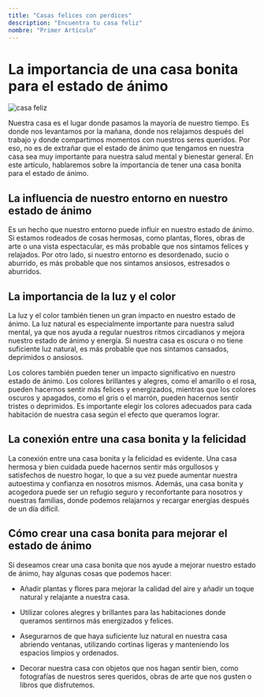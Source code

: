 ```yaml
---
title: "Casas felices con perdices"
description: "Encuentra tu casa feliz"
nombre: "Primer Artículo"
---
```


# La importancia de una casa bonita para el estado de ánimo

![casa feliz](https://www.asuntello.com/wp-content/uploads/2017/02/36ad9e98-69ae-4e2c-b512-7ce76c6fabc8.jpg)

Nuestra casa es el lugar donde pasamos la mayoría de nuestro tiempo. Es donde nos levantamos por la mañana, donde nos relajamos después del trabajo y donde compartimos momentos con nuestros seres queridos. Por eso, no es de extrañar que el estado de ánimo que tengamos en nuestra casa sea muy importante para nuestra salud mental y bienestar general. En este artículo, hablaremos sobre la importancia de tener una casa bonita para el estado de ánimo.

## La influencia de nuestro entorno en nuestro estado de ánimo

Es un hecho que nuestro entorno puede influir en nuestro estado de ánimo. Si estamos rodeados de cosas hermosas, como plantas, flores, obras de arte o una vista espectacular, es más probable que nos sintamos felices y relajados. Por otro lado, si nuestro entorno es desordenado, sucio o aburrido, es más probable que nos sintamos ansiosos, estresados o aburridos.

## La importancia de la luz y el color

La luz y el color también tienen un gran impacto en nuestro estado de ánimo. La luz natural es especialmente importante para nuestra salud mental, ya que nos ayuda a regular nuestros ritmos circadianos y mejora nuestro estado de ánimo y energía. Si nuestra casa es oscura o no tiene suficiente luz natural, es más probable que nos sintamos cansados, deprimidos o ansiosos.

Los colores también pueden tener un impacto significativo en nuestro estado de ánimo. Los colores brillantes y alegres, como el amarillo o el rosa, pueden hacernos sentir más felices y energizados, mientras que los colores oscuros y apagados, como el gris o el marrón, pueden hacernos sentir tristes o deprimidos. Es importante elegir los colores adecuados para cada habitación de nuestra casa según el efecto que queramos lograr.

## La conexión entre una casa bonita y la felicidad

La conexión entre una casa bonita y la felicidad es evidente. Una casa hermosa y bien cuidada puede hacernos sentir más orgullosos y satisfechos de nuestro hogar, lo que a su vez puede aumentar nuestra autoestima y confianza en nosotros mismos. Además, una casa bonita y acogedora puede ser un refugio seguro y reconfortante para nosotros y nuestras familias, donde podemos relajarnos y recargar energías después de un día difícil.

## Cómo crear una casa bonita para mejorar el estado de ánimo

Si deseamos crear una casa bonita que nos ayude a mejorar nuestro estado de ánimo, hay algunas cosas que podemos hacer:

- Añadir plantas y flores para mejorar la calidad del aire y añadir un toque natural y relajante a nuestra casa.

- Utilizar colores alegres y brillantes para las habitaciones donde queramos sentirnos más energizados y felices.

- Asegurarnos de que haya suficiente luz natural en nuestra casa abriendo ventanas, utilizando cortinas ligeras y manteniendo los espacios limpios y ordenados.

- Decorar nuestra casa con objetos que nos hagan sentir bien, como fotografías de nuestros seres queridos, obras de arte que nos gusten o libros que disfrutemos.
